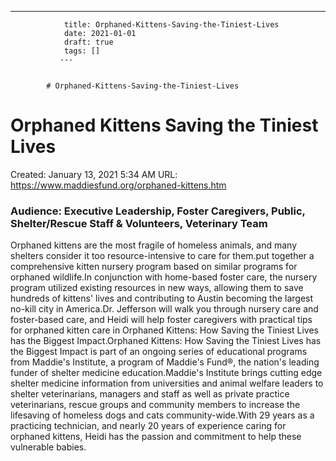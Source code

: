 ---
                title: Orphaned-Kittens-Saving-the-Tiniest-Lives
                date: 2021-01-01    
                draft: true
                tags: []
               ---


            # Orphaned-Kittens-Saving-the-Tiniest-Lives

# Orphaned Kittens Saving the Tiniest Lives
Created: January 13, 2021 5:34 AM
URL: https://www.maddiesfund.org/orphaned-kittens.htm
### Audience: Executive Leadership, Foster Caregivers, Public, Shelter/Rescue Staff & Volunteers, Veterinary Team
Orphaned kittens are the most fragile of homeless animals, and many shelters consider it too resource-intensive to care for them.put together a comprehensive kitten nursery program based on similar programs for orphaned wildlife.In conjunction with home-based foster care, the nursery program utilized existing resources in new ways, allowing them to save hundreds of kittens' lives and contributing to Austin becoming the largest no-kill city in America.Dr. Jefferson will walk you through nursery care and foster-based care, and Heidi will help foster caregivers with practical tips for orphaned kitten care in Orphaned Kittens: How Saving the Tiniest Lives has the Biggest Impact.Orphaned Kittens: How Saving the Tiniest Lives has the Biggest Impact is part of an ongoing series of educational programs from Maddie's Institute, a program of Maddie's Fund®, the nation's leading funder of shelter medicine education.Maddie's Institute brings cutting edge shelter medicine information from universities and animal welfare leaders to shelter veterinarians, managers and staff as well as private practice veterinarians, rescue groups and community members to increase the lifesaving of homeless dogs and cats community-wide.With 29 years as a practicing technician, and nearly 20 years of experience caring for orphaned kittens, Heidi has the passion and commitment to help these vulnerable babies.